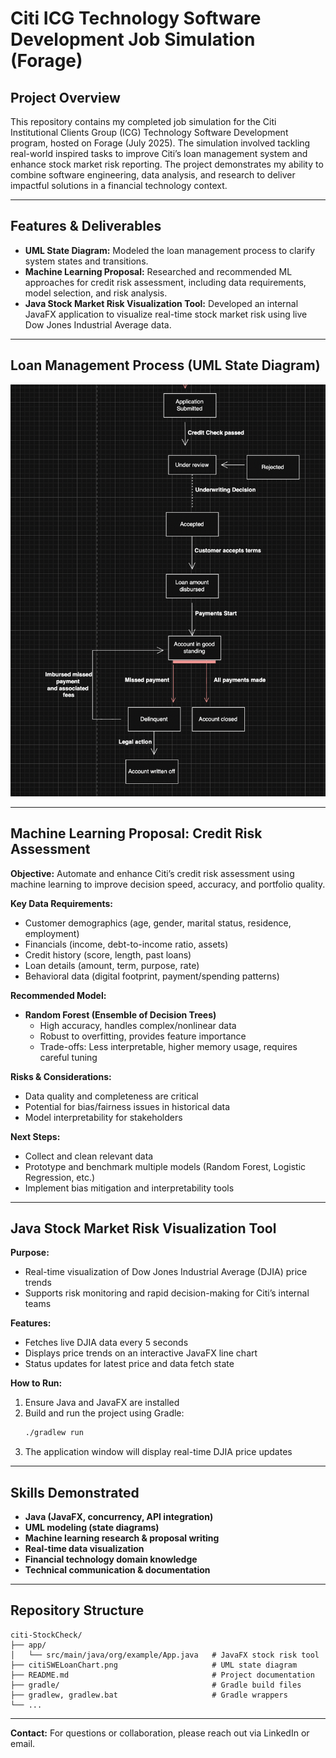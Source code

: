 # Citi ICG Technology Software Development Job Simulation (Forage)

## Project Overview

This repository contains my completed job simulation for the Citi Institutional Clients Group (ICG) Technology Software Development program, hosted on Forage (July 2025). The simulation involved tackling real-world inspired tasks to improve Citi’s loan management system and enhance stock market risk reporting. The project demonstrates my ability to combine software engineering, data analysis, and research to deliver impactful solutions in a financial technology context.

---

## Features & Deliverables

- **UML State Diagram:** Modeled the loan management process to clarify system states and transitions.
- **Machine Learning Proposal:** Researched and recommended ML approaches for credit risk assessment, including data requirements, model selection, and risk analysis.
- **Java Stock Market Risk Visualization Tool:** Developed an internal JavaFX application to visualize real-time stock market risk using live Dow Jones Industrial Average data.

---

## Loan Management Process (UML State Diagram)

![Loan Management UML State Diagram](citiSWELoanChart.png)

---

## Machine Learning Proposal: Credit Risk Assessment

**Objective:** Automate and enhance Citi’s credit risk assessment using machine learning to improve decision speed, accuracy, and portfolio quality.

**Key Data Requirements:**

- Customer demographics (age, gender, marital status, residence, employment)
- Financials (income, debt-to-income ratio, assets)
- Credit history (score, length, past loans)
- Loan details (amount, term, purpose, rate)
- Behavioral data (digital footprint, payment/spending patterns)

**Recommended Model:**

- **Random Forest (Ensemble of Decision Trees)**
  - High accuracy, handles complex/nonlinear data
  - Robust to overfitting, provides feature importance
  - Trade-offs: Less interpretable, higher memory usage, requires careful tuning

**Risks & Considerations:**

- Data quality and completeness are critical
- Potential for bias/fairness issues in historical data
- Model interpretability for stakeholders

**Next Steps:**

- Collect and clean relevant data
- Prototype and benchmark multiple models (Random Forest, Logistic Regression, etc.)
- Implement bias mitigation and interpretability tools

---

## Java Stock Market Risk Visualization Tool

**Purpose:**

- Real-time visualization of Dow Jones Industrial Average (DJIA) price trends
- Supports risk monitoring and rapid decision-making for Citi’s internal teams

**Features:**

- Fetches live DJIA data every 5 seconds
- Displays price trends on an interactive JavaFX line chart
- Status updates for latest price and data fetch state

**How to Run:**

1. Ensure Java and JavaFX are installed
2. Build and run the project using Gradle:
   ```sh
   ./gradlew run
   ```
3. The application window will display real-time DJIA price updates

---

## Skills Demonstrated

- **Java (JavaFX, concurrency, API integration)**
- **UML modeling (state diagrams)**
- **Machine learning research & proposal writing**
- **Real-time data visualization**
- **Financial technology domain knowledge**
- **Technical communication & documentation**

---

## Repository Structure

```
citi-StockCheck/
├── app/
│   └── src/main/java/org/example/App.java   # JavaFX stock risk tool
├── citiSWELoanChart.png                     # UML state diagram
├── README.md                                # Project documentation
├── gradle/                                  # Gradle build files
├── gradlew, gradlew.bat                     # Gradle wrappers
└── ...
```

---

**Contact:** For questions or collaboration, please reach out via LinkedIn or email.

